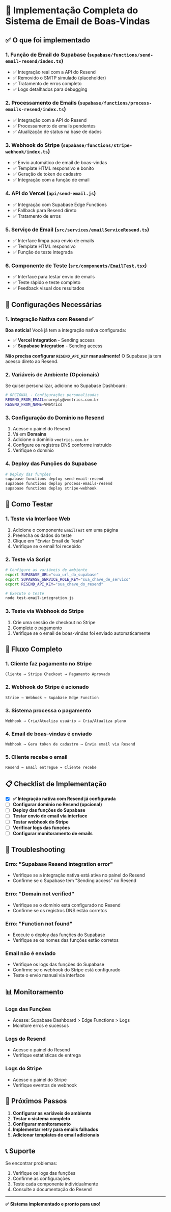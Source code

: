 # 📧 Implementação Completa do Sistema de Email de Boas-Vindas

## ✅ O que foi implementado

### 1. **Função de Email do Supabase** (`supabase/functions/send-email-resend/index.ts`)
- ✅ Integração real com a API do Resend
- ✅ Removido o SMTP simulado (placeholder)
- ✅ Tratamento de erros completo
- ✅ Logs detalhados para debugging

### 2. **Processamento de Emails** (`supabase/functions/process-emails-resend/index.ts`)
- ✅ Integração com a API do Resend
- ✅ Processamento de emails pendentes
- ✅ Atualização de status na base de dados

### 3. **Webhook do Stripe** (`supabase/functions/stripe-webhook/index.ts`)
- ✅ Envio automático de email de boas-vindas
- ✅ Template HTML responsivo e bonito
- ✅ Geração de token de cadastro
- ✅ Integração com a função de email

### 4. **API do Vercel** (`api/send-email.js`)
- ✅ Integração com Supabase Edge Functions
- ✅ Fallback para Resend direto
- ✅ Tratamento de erros

### 5. **Serviço de Email** (`src/services/emailServiceResend.ts`)
- ✅ Interface limpa para envio de emails
- ✅ Template HTML responsivo
- ✅ Função de teste integrada

### 6. **Componente de Teste** (`src/components/EmailTest.tsx`)
- ✅ Interface para testar envio de emails
- ✅ Teste rápido e teste completo
- ✅ Feedback visual dos resultados

## 🔧 Configurações Necessárias

### 1. **Integração Nativa com Resend** ✅

**Boa notícia!** Você já tem a integração nativa configurada:
- ✅ **Vercel Integration** - Sending access
- ✅ **Supabase Integration** - Sending access

**Não precisa configurar `RESEND_API_KEY` manualmente!** O Supabase já tem acesso direto ao Resend.

### 2. **Variáveis de Ambiente (Opcionais)**

Se quiser personalizar, adicione no Supabase Dashboard:

```bash
# OPCIONAL - Configurações personalizadas
RESEND_FROM_EMAIL=noreply@vmetrics.com.br
RESEND_FROM_NAME=VMetrics
```

### 3. **Configuração do Domínio no Resend**

1. Acesse o painel do Resend
2. Vá em **Domains**
3. Adicione o domínio `vmetrics.com.br`
4. Configure os registros DNS conforme instruído
5. Verifique o domínio

### 4. **Deploy das Funções do Supabase**

```bash
# Deploy das funções
supabase functions deploy send-email-resend
supabase functions deploy process-emails-resend
supabase functions deploy stripe-webhook
```

## 🧪 Como Testar

### 1. **Teste via Interface Web**

1. Adicione o componente `EmailTest` em uma página
2. Preencha os dados do teste
3. Clique em "Enviar Email de Teste"
4. Verifique se o email foi recebido

### 2. **Teste via Script**

```bash
# Configure as variáveis de ambiente
export SUPABASE_URL="sua_url_do_supabase"
export SUPABASE_SERVICE_ROLE_KEY="sua_chave_de_servico"
export RESEND_API_KEY="sua_chave_do_resend"

# Execute o teste
node test-email-integration.js
```

### 3. **Teste via Webhook do Stripe**

1. Crie uma sessão de checkout no Stripe
2. Complete o pagamento
3. Verifique se o email de boas-vindas foi enviado automaticamente

## 🔄 Fluxo Completo

### 1. **Cliente faz pagamento no Stripe**
```
Cliente → Stripe Checkout → Pagamento Aprovado
```

### 2. **Webhook do Stripe é acionado**
```
Stripe → Webhook → Supabase Edge Function
```

### 3. **Sistema processa o pagamento**
```
Webhook → Cria/Atualiza usuário → Cria/Atualiza plano
```

### 4. **Email de boas-vindas é enviado**
```
Webhook → Gera token de cadastro → Envia email via Resend
```

### 5. **Cliente recebe o email**
```
Resend → Email entregue → Cliente recebe
```

## 📋 Checklist de Implementação

- [x] **✅ Integração nativa com Resend já configurada**
- [ ] **Configurar domínio no Resend (opcional)**
- [ ] **Deploy das funções do Supabase**
- [ ] **Testar envio de email via interface**
- [ ] **Testar webhook do Stripe**
- [ ] **Verificar logs das funções**
- [ ] **Configurar monitoramento de emails**

## 🚨 Troubleshooting

### **Erro: "Supabase Resend integration error"**
- Verifique se a integração nativa está ativa no painel do Resend
- Confirme se o Supabase tem "Sending access" no Resend

### **Erro: "Domain not verified"**
- Verifique se o domínio está configurado no Resend
- Confirme se os registros DNS estão corretos

### **Erro: "Function not found"**
- Execute o deploy das funções do Supabase
- Verifique se os nomes das funções estão corretos

### **Email não é enviado**
- Verifique os logs das funções do Supabase
- Confirme se o webhook do Stripe está configurado
- Teste o envio manual via interface

## 📊 Monitoramento

### **Logs das Funções**
- Acesse: Supabase Dashboard > Edge Functions > Logs
- Monitore erros e sucessos

### **Logs do Resend**
- Acesse o painel do Resend
- Verifique estatísticas de entrega

### **Logs do Stripe**
- Acesse o painel do Stripe
- Verifique eventos de webhook

## 🎯 Próximos Passos

1. **Configurar as variáveis de ambiente**
2. **Testar o sistema completo**
3. **Configurar monitoramento**
4. **Implementar retry para emails falhados**
5. **Adicionar templates de email adicionais**

## 📞 Suporte

Se encontrar problemas:

1. Verifique os logs das funções
2. Confirme as configurações
3. Teste cada componente individualmente
4. Consulte a documentação do Resend

---

**✅ Sistema implementado e pronto para uso!**
